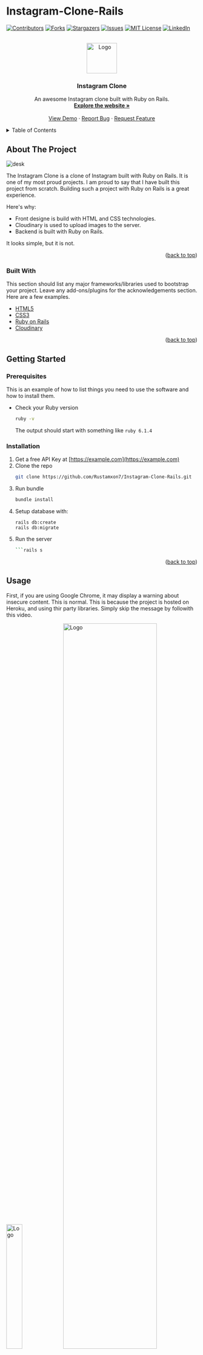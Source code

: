 # Instagram-Clone-Rails

<div id="top"></div>

[![Contributors][contributors-shield]][contributors-url]
[![Forks][forks-shield]][forks-url]
[![Stargazers][stars-shield]][stars-url]
[![Issues][issues-shield]][issues-url]
[![MIT License][license-shield]][license-url]
[![LinkedIn][linkedin-shield]][linkedin-url]



<!-- PROJECT LOGO -->
<br />
<div align="center">
  <a href="https://instagram-test-ror.herokuapp.com/">
    <img src="https://upload.wikimedia.org/wikipedia/commons/e/e7/Instagram_logo_2016.svg" alt="Logo" width="80" height="80">
  </a>

  <h3 align="center">Instagram Clone</h3>

  <p align="center">
    An awesome Instagram clone built with Ruby on Rails.
    <br />
    <a href="https://instagram-test-ror.herokuapp.com/"><strong>Explore the website »</strong></a>
    <br />
    <br />
    <a href="https://instagram-test-ror.herokuapp.com/">View Demo</a>
    ·
    <a href="https://github.com/Rustamxon7/Instagram-Clone-Rails/issues">Report Bug</a>
    ·
    <a href="https://github.com/Rustamxon7/Instagram-Clone-Rails/issues">Request Feature</a>
  </p>
</div>



<!-- TABLE OF CONTENTS -->
<details>
  <summary>Table of Contents</summary>
  <ol>
    <li>
      <a href="#about-the-project">About The Project</a>
      <ul>
        <li><a href="#built-with">Built With</a></li>
      </ul>
    </li>
    <li>
      <a href="#getting-started">Getting Started</a>
      <ul>
        <li><a href="#prerequisites">Prerequisites</a></li>
        <li><a href="#installation">Installation</a></li>
      </ul>
    </li>
    <li><a href="#usage">Usage</a></li>
    <li><a href="#roadmap">Roadmap</a></li>
    <li><a href="#contributing">Contributing</a></li>
    <li><a href="#license">License</a></li>
    <li><a href="#contact">Contact</a></li>
    <li><a href="#acknowledgments">Acknowledgments</a></li>
  </ol>
</details>



<!-- ABOUT THE PROJECT -->
## About The Project

![desk](https://user-images.githubusercontent.com/69011963/164515906-7024c276-d7a9-46d9-8619-06e298588bfe.gif)

The Instagram Clone is a clone of Instagram built with Ruby on Rails.
It is one of my most proud projects. I am proud to say that I have built this project from scratch. Building such a project with Ruby on Rails is a great experience.

Here's why:
* Front designe is build with HTML and CSS technologies.
* Cloudinary is used to upload images to the server.
* Backend is built with Ruby on Rails.

It looks simple, but it is not.

<p align="right">(<a href="#top">back to top</a>)</p>



### Built With

This section should list any major frameworks/libraries used to bootstrap your project. Leave any add-ons/plugins for the acknowledgements section. Here are a few examples.

* [HTML5 ](https://developer.mozilla.org/en-US/docs/Web/Guide/HTML/HTML5)
* [CSS3 ](https://developer.mozilla.org/en-US/docs/Web/CSS/CSS3)
* [Ruby on Rails ](https://rubyonrails.org/)
* [Cloudinary ](https://cloudinary.com/)

<p align="right">(<a href="#top">back to top</a>)</p>



<!-- GETTING STARTED -->
## Getting Started

### Prerequisites

This is an example of how to list things you need to use the software and how to install them.
* Check your Ruby version
  ```sh
  ruby -v
  ```

  The output should start with something like `ruby 6.1.4`

### Installation

1. Get a free API Key at [https://example.com](https://example.com)
2. Clone the repo
   ```sh
   git clone https://github.com/Rustamxon7/Instagram-Clone-Rails.git
   ```
3. Run bundle
   ```sh
   bundle install
   ```
4. Setup database with:
   ```
   rails db:create
   rails db:migrate
   ```
5. Run the server
   ```sh
   ```rails s
   ```

<p align="right">(<a href="#top">back to top</a>)</p>



<!-- USAGE EXAMPLES -->
## Usage

First, if you are using Google Chrome, it may display a warning about insecure content. This is normal. This is because the project is hosted on Heroku, and using thir party libraries. Simply skip the message by followith this video. 

<p align="left">
<img src="https://user-images.githubusercontent.com/69011963/164516377-3c570bf7-6091-4d90-9031-98082d0e83cb.gif" alt="Logo" width="29%" height="auto" object-fit="cover">

<img src="https://user-images.githubusercontent.com/69011963/164518637-7e58cc46-6ca8-4dc1-9d5f-450904a30e4b.gif" alt="Logo" width="70%" height="auto" object-fit="cover">
  </p>



<p align="right">(<a href="#top">back to top</a>)</p>



<!-- ROADMAP -->
## Roadmap

- [x] Sign up
- [x] Sign in
- [ ] Add photos
- [ ] Add comments
- [ ] Like/Unlike
- [ ] Follow users
- [ ] Delete Image
- [ ] Edit profile
- [ ] Log out

See the [open issues](https://github.com/Rustamxon7/Instagram-Clone-Rails/issues) for a full list of proposed features (and known issues).

<p align="right">(<a href="#top">back to top</a>)</p>

<!-- LICENSE -->
## License

Distributed under the [MIT](./LICENCE). 

<p align="right">(<a href="#top">back to top</a>)</p>



<!-- CONTACT -->
## Contact

Rustamjon Tolipov - [email]() - rustamxontolipov788@gmail.com

Project Link: [https://github.com/Rustamxon7/Instagram-Clone-Rails](https://github.com/Rustamxon7/Instagram-Clone-Rails)

<p align="right">(<a href="#top">back to top</a>)</p>

<p align="right">(<a href="#top">back to top</a>)</p>



<!-- MARKDOWN LINKS & IMAGES -->
<!-- https://www.markdownguide.org/basic-syntax/#reference-style-links -->
[contributors-shield]: https://img.shields.io/github/contributors/othneildrew/Best-README-Template.svg?style=for-the-badge
[contributors-url]: https://github.com/Rustamxon7/Instagram-Clone-Rails/graphs/contributors
[forks-shield]: https://img.shields.io/github/forks/othneildrew/Best-README-Template.svg?style=for-the-badge
[forks-url]: https://github.com/Rustamxon7/Instagram-Clone-Rails/network/members
[stars-shield]: https://img.shields.io/github/stars/othneildrew/Best-README-Template.svg?style=for-the-badge
[stars-url]: https://github.com/Rustamxon7/Instagram-Clone-Rails/stargazers
[issues-shield]: https://img.shields.io/github/issues/othneildrew/Best-README-Template.svg?style=for-the-badge
[issues-url]: https://github.com/Rustamxon7/Instagram-Clone-Rails/issues
[license-shield]: https://img.shields.io/github/license/othneildrew/Best-README-Template.svg?style=for-the-badge
[license-url]: https://github.com/Rustamxon7/Instagram-Clone-Rails/blob/development/LICENSE.txt
[linkedin-shield]: https://img.shields.io/badge/-LinkedIn-black.svg?style=for-the-badge&logo=linkedin&colorB=555
[linkedin-url]: https://www.linkedin.com/in/rustamjon-tolipov/
[product-screenshot]: https://www.webmobilefirst.com/en/screencasts/VpImottb_M/

